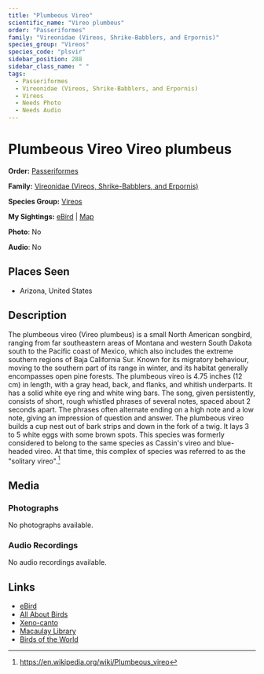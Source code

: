 ```yaml
---
title: "Plumbeous Vireo"
scientific_name: "Vireo plumbeus"
order: "Passeriformes"
family: "Vireonidae (Vireos, Shrike-Babblers, and Erpornis)"
species_group: "Vireos"
species_code: "plsvir"
sidebar_position: 288
sidebar_class_name: " "
tags: 
  - Passeriformes
  - Vireonidae (Vireos, Shrike-Babblers, and Erpornis)
  - Vireos
  - Needs Photo
  - Needs Audio
---
```


# Plumbeous Vireo <span className='sci_name'>Vireo plumbeus</span>

**Order:** [Passeriformes](/tags/passeriformes)

**Family:** [Vireonidae (Vireos, Shrike-Babblers, and Erpornis)](/tags/vireonidae-vireos-shrike-babblers-and-erpornis)

**Species Group:** [Vireos](/tags/vireos)

**My Sightings:** [eBird](https://ebird.org/lifelist?r=world&time=life&spp=plsvir) | [Map](/map?species_code=plsvir)

**Photo**: No 

**Audio**: No

## Places Seen

* Arizona, United States

## Description
The plumbeous vireo (Vireo plumbeus) is a small North American songbird, ranging from far southeastern areas of Montana and western South Dakota south to the Pacific coast of Mexico, which also includes the extreme southern regions of Baja California Sur. Known for its migratory behaviour, moving to the southern part of its range in winter, and its habitat generally encompasses open pine forests.
The plumbeous vireo is 4.75 inches (12 cm) in length, with a gray head, back, and flanks, and whitish underparts.  It has a solid white eye ring and white wing bars.
The song, given persistently, consists of short, rough whistled phrases of several notes, spaced about 2 seconds apart. The phrases often alternate ending on a high note and a low note, giving an impression of question and answer.
The plumbeous vireo builds a cup nest out of bark strips and down in the fork of a twig.  It lays 3 to 5 white eggs with some brown spots.
This species was formerly considered to belong to the same species as Cassin's vireo and blue-headed vireo.  At that time, this complex of species was referred to as the "solitary vireo".[^1]

[^1]: https://en.wikipedia.org/wiki/Plumbeous_vireo

## Media
### Photographs
No photographs available.

### Audio Recordings
No audio recordings available.

## Links
* [eBird](https://ebird.org/species/plsvir) 
* [All About Birds](https://www.allaboutbirds.org/guide/plsvir) 
* [Xeno-canto](https://www.xeno-canto.org/species/vireo-plumbeus) 
* [Macaulay Library](https://search.macaulaylibrary.org/catalog?taxonCode=plsvir&sort=rating_rank_desc)
* [Birds of the World](https://birdsoftheworld.org/bow/species/plsvir)
